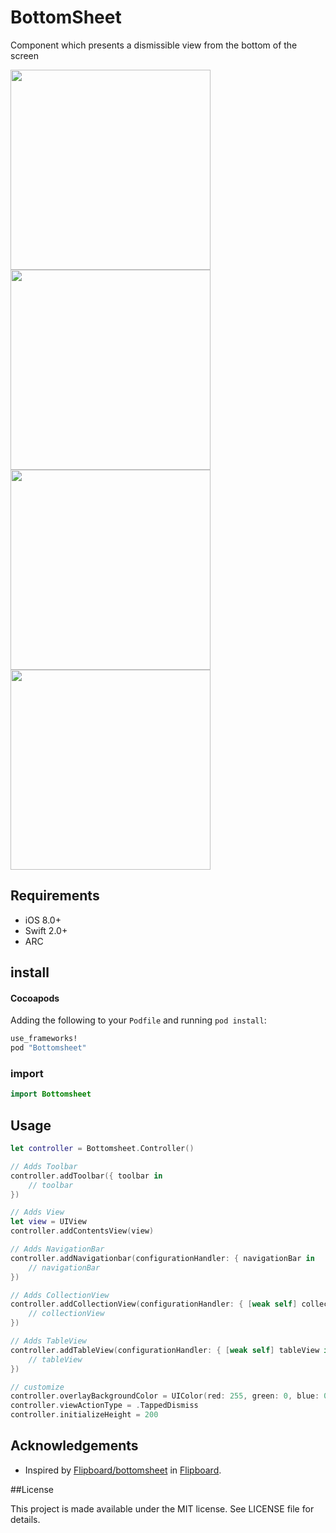 # BottomSheet

Component which presents a dismissible view from the bottom of the screen

<img src="https://github.com/hryk224/Bottomsheet/wiki/images/sample1.gif" width="320" > <img src="https://github.com/hryk224/Bottomsheet/wiki/images/sample2.gif" width="320" > <img src="https://github.com/hryk224/Bottomsheet/wiki/images/sample3.gif" width="320" > <img src="https://github.com/hryk224/Bottomsheet/wiki/images/sample4.gif" width="320" >

## Requirements
- iOS 8.0+
- Swift 2.0+
- ARC

## install

#### Cocoapods

Adding the following to your `Podfile` and running `pod install`:

```Ruby
use_frameworks!
pod "Bottomsheet"
```

### import

```Swift
import Bottomsheet
```

## Usage

```Swift
let controller = Bottomsheet.Controller()

// Adds Toolbar
controller.addToolbar({ toolbar in
    // toolbar
})

// Adds View
let view = UIView
controller.addContentsView(view)

// Adds NavigationBar
controller.addNavigationbar(configurationHandler: { navigationBar in
    // navigationBar
})

// Adds CollectionView
controller.addCollectionView(configurationHandler: { [weak self] collectionView in
    // collectionView
})

// Adds TableView
controller.addTableView(configurationHandler: { [weak self] tableView in
    // tableView
})

// customize
controller.overlayBackgroundColor = UIColor(red: 255, green: 0, blue: 0, alpha: 0.3)
controller.viewActionType = .TappedDismiss
controller.initializeHeight = 200
```

## Acknowledgements

* Inspired by [Flipboard/bottomsheet](https://github.com/Flipboard/bottomsheet) in [Flipboard](https://github.com/Flipboard).

##License

This project is made available under the MIT license. See LICENSE file for details.
